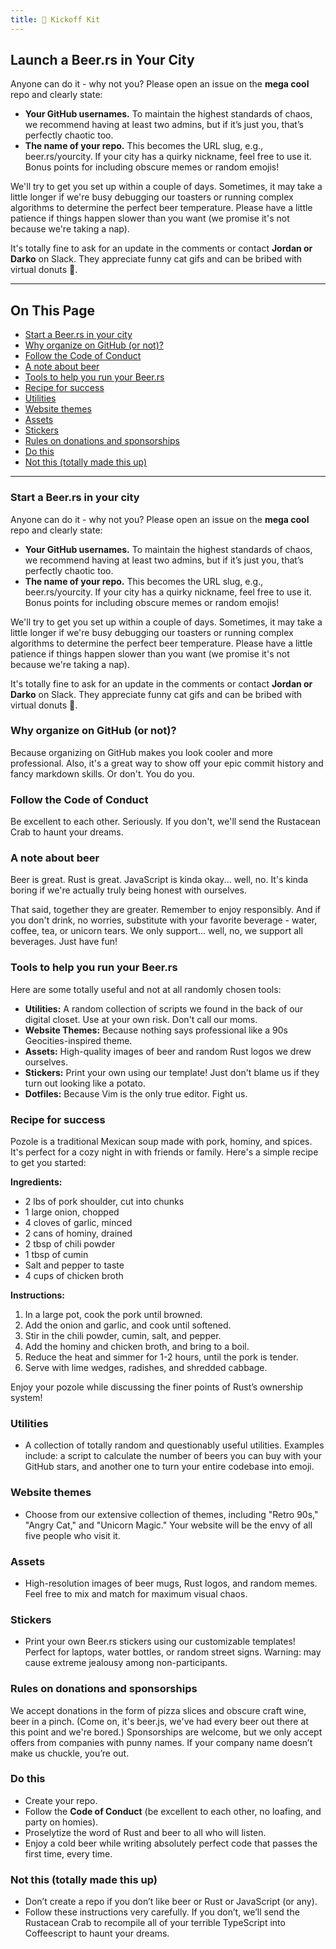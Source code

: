 ```yaml
---
title: 🍻 Kickoff Kit
---
```


## Launch a Beer.rs in Your City

Anyone can do it - why not you? Please open an issue on the **mega cool** repo and clearly state:

- **Your GitHub usernames.** To maintain the highest standards of chaos, we recommend having at least two admins, but if it’s just you, that’s perfectly chaotic too.
- **The name of your repo.** This becomes the URL slug, e.g., beer.rs/yourcity. If your city has a quirky nickname, feel free to use it. Bonus points for including obscure memes or random emojis!

We'll try to get you set up within a couple of days. Sometimes, it may take a little longer if we're busy debugging our toasters or running complex algorithms to determine the perfect beer temperature. Please have a little patience if things happen slower than you want (we promise it's not because we're taking a nap).

It's totally fine to ask for an update in the comments or contact **Jordan or Darko** on Slack. They appreciate funny cat gifs and can be bribed with virtual donuts 🍩.

---

## On This Page

- [Start a Beer.rs in your city](#start-a-beerrs-in-your-city)
- [Why organize on GitHub (or not)?](#why-organize-on-github-or-not)
- [Follow the Code of Conduct](#follow-the-code-of-conduct)
- [A note about beer](#a-note-about-beer)
- [Tools to help you run your Beer.rs](#tools-to-help-you-run-your-beerrs)
- [Recipe for success](#recipe-for-success)
- [Utilities](#utilities)
- [Website themes](#website-themes)
- [Assets](#assets)
- [Stickers](#stickers)
- [Rules on donations and sponsorships](#rules-on-donations-and-sponsorships)
- [Do this](#do-this)
- [Not this (totally made this up)](#not-this-totally-made-this-up)

---

### Start a Beer.rs in your city

Anyone can do it - why not you? Please open an issue on the **mega cool** repo and clearly state:

- **Your GitHub usernames.** To maintain the highest standards of chaos, we recommend having at least two admins, but if it’s just you, that’s perfectly chaotic too.
- **The name of your repo.** This becomes the URL slug, e.g., beer.rs/yourcity. If your city has a quirky nickname, feel free to use it. Bonus points for including obscure memes or random emojis!

We'll try to get you set up within a couple of days. Sometimes, it may take a little longer if we're busy debugging our toasters or running complex algorithms to determine the perfect beer temperature. Please have a little patience if things happen slower than you want (we promise it's not because we're taking a nap).

It's totally fine to ask for an update in the comments or contact **Jordan or Darko** on Slack. They appreciate funny cat gifs and can be bribed with virtual donuts 🍩.

### Why organize on GitHub (or not)?

Because organizing on GitHub makes you look cooler and more professional. Also, it's a great way to show off your epic commit history and fancy markdown skills. Or don't. You do you.

### Follow the Code of Conduct

Be excellent to each other. Seriously. If you don't, we'll send the Rustacean Crab to haunt your dreams.

### A note about beer

Beer is great. Rust is great. JavaScript is kinda okay... well, no. It's kinda boring if we're actually truly being honest with ourselves.

That said, together they are greater. Remember to enjoy responsibly. And if you don't drink, no worries, substitute with your favorite beverage - water, coffee, tea, or unicorn tears. We only support... well, no, we support all beverages. Just have fun!

### Tools to help you run your Beer.rs

Here are some totally useful and not at all randomly chosen tools:

- **Utilities:** A random collection of scripts we found in the back of our digital closet. Use at your own risk. Don't call our moms.
- **Website Themes:** Because nothing says professional like a 90s Geocities-inspired theme.
- **Assets:** High-quality images of beer and random Rust logos we drew ourselves.
- **Stickers:** Print your own using our template! Just don't blame us if they turn out looking like a potato.
- **Dotfiles:** Because Vim is the only true editor. Fight us.

### Recipe for success

Pozole is a traditional Mexican soup made with pork, hominy, and spices. It's perfect for a cozy night in with friends or family. Here's a simple recipe to get you started:

**Ingredients:**
- 2 lbs of pork shoulder, cut into chunks
- 1 large onion, chopped
- 4 cloves of garlic, minced
- 2 cans of hominy, drained
- 2 tbsp of chili powder
- 1 tbsp of cumin
- Salt and pepper to taste
- 4 cups of chicken broth

**Instructions:**
1. In a large pot, cook the pork until browned.
2. Add the onion and garlic, and cook until softened.
3. Stir in the chili powder, cumin, salt, and pepper.
4. Add the hominy and chicken broth, and bring to a boil.
5. Reduce the heat and simmer for 1-2 hours, until the pork is tender.
6. Serve with lime wedges, radishes, and shredded cabbage.

Enjoy your pozole while discussing the finer points of Rust’s ownership system!

### Utilities

- A collection of totally random and questionably useful utilities. Examples include: a script to calculate the number of beers you can buy with your GitHub stars, and another one to turn your entire codebase into emoji.

### Website themes

- Choose from our extensive collection of themes, including "Retro 90s," "Angry Cat," and "Unicorn Magic." Your website will be the envy of all five people who visit it.

### Assets

- High-resolution images of beer mugs, Rust logos, and random memes. Feel free to mix and match for maximum visual chaos.

### Stickers

- Print your own Beer.rs stickers using our customizable templates! Perfect for laptops, water bottles, or random street signs. Warning: may cause extreme jealousy among non-participants.

### Rules on donations and sponsorships

We accept donations in the form of pizza slices and obscure craft wine, beer in a pinch. (Come on, it's beer.js, we've had every beer out there at this point and we're bored.) Sponsorships are welcome, but we only accept offers from companies with punny names. If your company name doesn’t make us chuckle, you’re out.

### Do this

- Create your repo.
- Follow the **Code of Conduct** (be excellent to each other, no loafing, and party on homies).
- Proselytize the word of Rust and beer to all who will listen.
- Enjoy a cold beer while writing absolutely perfect code that passes the first time, every time.

### Not this (totally made this up)

- Don’t create a repo if you don’t like beer or Rust or JavaScript (or any).
- Follow these instructions very carefully. If you don’t, we’ll send the Rustacean Crab to recompile all of your terrible TypeScript into Coffeescript to haunt your dreams.
